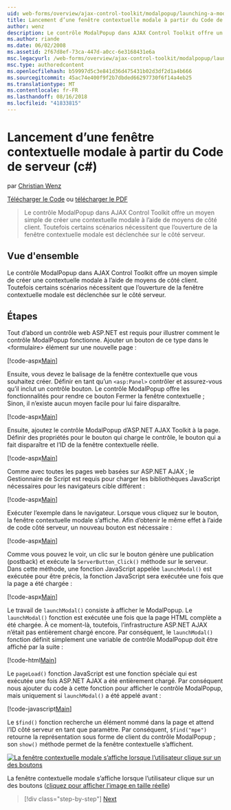 ```yaml
---
uid: web-forms/overview/ajax-control-toolkit/modalpopup/launching-a-modal-popup-window-from-server-code-cs
title: Lancement d’une fenêtre contextuelle modale à partir du Code de serveur (c#) | Microsoft Docs
author: wenz
description: Le contrôle ModalPopup dans AJAX Control Toolkit offre un moyen simple de créer une contextuelle modale à l’aide de moyens de côté client. Toutefois, certains scénarios nécessitent que t...
ms.author: riande
ms.date: 06/02/2008
ms.assetid: 2f67d8ef-73ca-447d-a0cc-6e3168431e6a
msc.legacyurl: /web-forms/overview/ajax-control-toolkit/modalpopup/launching-a-modal-popup-window-from-server-code-cs
msc.type: authoredcontent
ms.openlocfilehash: b59997d5c3e841d36d475431b02d3df2d1a4b666
ms.sourcegitcommit: 45ac74e400f9f2b7dbded66297730f6f14a4eb25
ms.translationtype: MT
ms.contentlocale: fr-FR
ms.lasthandoff: 08/16/2018
ms.locfileid: "41833815"
---
```

<a name="launching-a-modal-popup-window-from-server-code-c"></a>Lancement d’une fenêtre contextuelle modale à partir du Code de serveur (c#)
====================
par [Christian Wenz](https://github.com/wenz)

[Télécharger le Code](http://download.microsoft.com/download/2/4/0/24052038-f942-4336-905b-b60ae56f0dd5/ModalPopup1.cs.zip) ou [télécharger le PDF](http://download.microsoft.com/download/b/6/a/b6ae89ee-df69-4c87-9bfb-ad1eb2b23373/modalpopup1CS.pdf)

> Le contrôle ModalPopup dans AJAX Control Toolkit offre un moyen simple de créer une contextuelle modale à l’aide de moyens de côté client. Toutefois certains scénarios nécessitent que l’ouverture de la fenêtre contextuelle modale est déclenchée sur le côté serveur.


## <a name="overview"></a>Vue d'ensemble

Le contrôle ModalPopup dans AJAX Control Toolkit offre un moyen simple de créer une contextuelle modale à l’aide de moyens de côté client. Toutefois certains scénarios nécessitent que l’ouverture de la fenêtre contextuelle modale est déclenchée sur le côté serveur.

## <a name="steps"></a>Étapes

Tout d’abord un contrôle web ASP.NET est requis pour illustrer comment le contrôle ModalPopup fonctionne. Ajouter un bouton de ce type dans le &lt;formulaire&gt; élément sur une nouvelle page :

[!code-aspx[Main](launching-a-modal-popup-window-from-server-code-cs/samples/sample1.aspx)]

Ensuite, vous devez le balisage de la fenêtre contextuelle que vous souhaitez créer. Définir en tant qu’un `<asp:Panel>` contrôler et assurez-vous qu’il inclut un contrôle bouton. Le contrôle ModalPopup offre les fonctionnalités pour rendre ce bouton Fermer la fenêtre contextuelle ; Sinon, il n’existe aucun moyen facile pour lui faire disparaître.

[!code-aspx[Main](launching-a-modal-popup-window-from-server-code-cs/samples/sample2.aspx)]

Ensuite, ajoutez le contrôle ModalPopup d’ASP.NET AJAX Toolkit à la page. Définir des propriétés pour le bouton qui charge le contrôle, le bouton qui a fait disparaître et l’ID de la fenêtre contextuelle réelle.

[!code-aspx[Main](launching-a-modal-popup-window-from-server-code-cs/samples/sample3.aspx)]

Comme avec toutes les pages web basées sur ASP.NET AJAX ; le Gestionnaire de Script est requis pour charger les bibliothèques JavaScript nécessaires pour les navigateurs cible différent :

[!code-aspx[Main](launching-a-modal-popup-window-from-server-code-cs/samples/sample4.aspx)]

Exécuter l’exemple dans le navigateur. Lorsque vous cliquez sur le bouton, la fenêtre contextuelle modale s’affiche. Afin d’obtenir le même effet à l’aide de code côté serveur, un nouveau bouton est nécessaire :

[!code-aspx[Main](launching-a-modal-popup-window-from-server-code-cs/samples/sample5.aspx)]

Comme vous pouvez le voir, un clic sur le bouton génère une publication (postback) et exécute la `ServerButton_Click()` méthode sur le serveur. Dans cette méthode, une fonction JavaScript appelée `launchModal()` est exécutée pour être précis, la fonction JavaScript sera exécutée une fois que la page a été chargée :

[!code-aspx[Main](launching-a-modal-popup-window-from-server-code-cs/samples/sample6.aspx)]

Le travail de `launchModal()` consiste à afficher le ModalPopup. Le `launchModal()` fonction est exécutée une fois que la page HTML complète a été chargée. À ce moment-là, toutefois, l’infrastructure ASP.NET AJAX n’était pas entièrement chargé encore. Par conséquent, le `launchModal()` fonction définit simplement une variable de contrôle ModalPopup doit être affiché par la suite :

[!code-html[Main](launching-a-modal-popup-window-from-server-code-cs/samples/sample7.html)]

Le `pageLoad()` fonction JavaScript est une fonction spéciale qui est exécutée une fois ASP.NET AJAX a été entièrement chargé. Par conséquent nous ajouter du code à cette fonction pour afficher le contrôle ModalPopup, mais uniquement si `launchModal()` a été appelé avant :

[!code-javascript[Main](launching-a-modal-popup-window-from-server-code-cs/samples/sample8.js)]

Le `$find()` fonction recherche un élément nommé dans la page et attend l’ID côté serveur en tant que paramètre. Par conséquent, `$find("mpe")` retourne la représentation sous forme de client du contrôle ModalPopup ; son `show()` méthode permet de la fenêtre contextuelle s’affichent.


[![La fenêtre contextuelle modale s’affiche lorsque l’utilisateur clique sur un des boutons](launching-a-modal-popup-window-from-server-code-cs/_static/image2.png)](launching-a-modal-popup-window-from-server-code-cs/_static/image1.png)

La fenêtre contextuelle modale s’affiche lorsque l’utilisateur clique sur un des boutons ([cliquez pour afficher l’image en taille réelle](launching-a-modal-popup-window-from-server-code-cs/_static/image3.png))

> [!div class="step-by-step"]
> [Next](using-modalpopup-with-a-repeater-control-cs.md)
